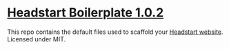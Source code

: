 # [Headstart Boilerplate 1.0.2](http://headstart.flovan.me)

This repo contains the default files used to scaffold your [Headstart website](http://headstart.io).
Licensed under MIT.